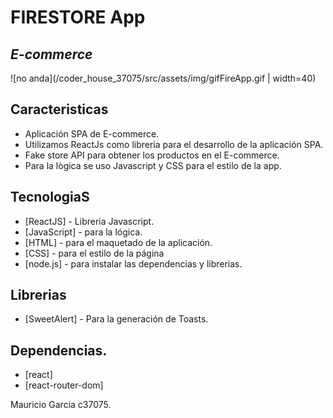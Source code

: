 # FIRESTORE App
## _E-commerce_

![no anda](/coder_house_37075/src/assets/img/gifFireApp.gif | width=40)

## Caracteristicas

- Aplicación SPA de E-commerce.
- Utilizamos ReactJs como libreria para el desarrollo de la aplicación SPA.
- Fake store API para obtener los productos en el E-commerce.
- Para la lògica se uso Javascript y CSS para el estilo de la app.

## TecnologiaS

- [ReactJS] - Libreria Javascript.
- [JavaScript] - para la lógica.
- [HTML] - para el maquetado de la aplicación.
- [CSS] - para el estilo de la página
- [node.js] - para instalar las dependencias y librerias.

## Librerias

- [SweetAlert] - Para la generación de Toasts.

## Dependencias.

- [react] 
- [react-router-dom]



Mauricio Garcia c37075.